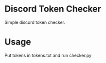 # Discord Token Checker
Simple discord token checker.
# Usage
Put tokens in tokens.txt and run checker.py
